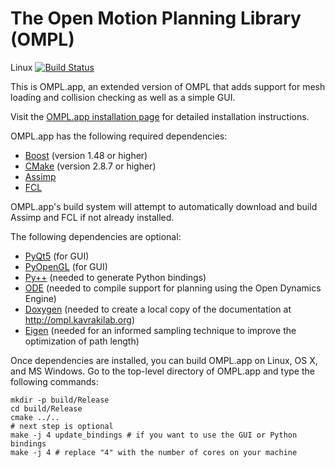 The Open Motion Planning Library (OMPL)
=======================================

Linux [![Build Status](https://travis-ci.org/yuzhangbit/omplapp.svg?branch=master)](https://travis-ci.org/yuzhangbit/omplapp)

This is OMPL.app, an extended version of OMPL that adds support for mesh
loading and collision checking as well as a simple GUI.

Visit the [OMPL.app installation page](http://ompl.kavrakilab.org/installation.html) for
detailed installation instructions.

OMPL.app has the following required dependencies:

* [Boost](http://www.boost.org) (version 1.48 or higher)
* [CMake](http://www.cmake.org) (version 2.8.7 or higher)
* [Assimp](http://assimp.org)
* [FCL](https://github.com/flexible-collision-library/fcl)

OMPL.app's build system will attempt to automatically download and build
Assimp and FCL if not already installed.

The following dependencies are optional:

* [PyQt5](http://www.riverbankcomputing.co.uk/software/pyqt/download5) (for GUI)
* [PyOpenGL](http://pyopengl.sourceforge.net/) (for GUI)
* [Py++](https://bitbucket.org/ompl/ompl/src/tip/doc/markdown/installPyPlusPlus.md) (needed to generate Python bindings)
* [ODE](http://ode.org) (needed to compile support for planning using the Open Dynamics Engine)
* [Doxygen](http://www.doxygen.org) (needed to create a local copy of the documentation at
  http://ompl.kavrakilab.org)
* [Eigen](http://eigen.tuxfamily.org) (needed for an informed sampling technique to improve the optimization of path length)

Once dependencies are installed, you can build OMPL.app on Linux, OS X,
and MS Windows. Go to the top-level directory of OMPL.app and type the
following commands:

    mkdir -p build/Release
    cd build/Release
    cmake ../..
    # next step is optional
    make -j 4 update_bindings # if you want to use the GUI or Python bindings
    make -j 4 # replace "4" with the number of cores on your machine

